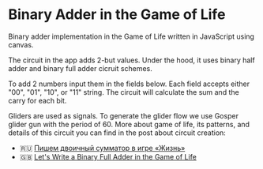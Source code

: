 # Binary Adder in the Game of Life

Binary adder implementation in the Game of Life written in JavaScript using canvas.

The circuit in the app adds 2-but values. Under the hood, it uses binary half adder and binary full adder cicruit schemes. 

To add 2 numbers input them in the fields below. Each field accepts either "00", "01", "10", or "11" string. The circuit will calculate the sum and the carry for each bit.

Gliders are used as signals. To generate the glider flow we use Gosper glider gun with the period of 60. More about game of life, its patterns, and details of this circuit you can find in the post about circuit creation:

- 🇷🇺 [Пишем двоичный сумматор в игре «Жизнь»](https:/bespoyasov.ru/blog/binary-adder-in-game-of-life)
- 🇬🇧 [Let's Write a Binary Full Adder in the Game of Life](https://dev.to/bespoyasov/let-s-write-a-binary-adder-in-the-game-of-life-3of5)
